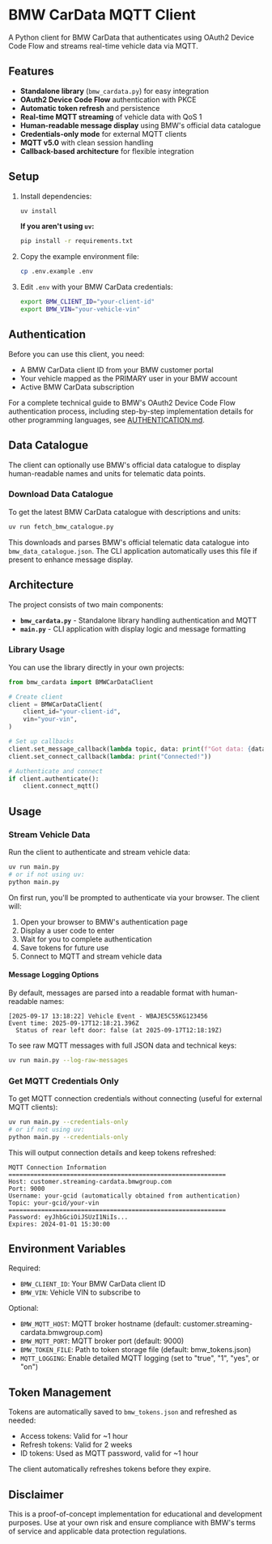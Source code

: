 # BMW CarData MQTT Client

A Python client for BMW CarData that authenticates using OAuth2 Device Code Flow and streams real-time vehicle data via MQTT.

## Features

- **Standalone library** (`bmw_cardata.py`) for easy integration
- **OAuth2 Device Code Flow** authentication with PKCE
- **Automatic token refresh** and persistence
- **Real-time MQTT streaming** of vehicle data with QoS 1
- **Human-readable message display** using BMW's official data catalogue
- **Credentials-only mode** for external MQTT clients
- **MQTT v5.0** with clean session handling
- **Callback-based architecture** for flexible integration

## Setup

1. Install dependencies:

   ```bash
   uv install
   ```

   **If you aren't using `uv`:**

   ```bash
   pip install -r requirements.txt
   ```

2. Copy the example environment file:

   ```bash
   cp .env.example .env
   ```

3. Edit `.env` with your BMW CarData credentials:
   ```bash
   export BMW_CLIENT_ID="your-client-id"
   export BMW_VIN="your-vehicle-vin"
   ```

## Authentication

Before you can use this client, you need:

- A BMW CarData client ID from your BMW customer portal
- Your vehicle mapped as the PRIMARY user in your BMW account
- Active BMW CarData subscription

For a complete technical guide to BMW's OAuth2 Device Code Flow authentication process, including step-by-step implementation details for other programming languages, see [AUTHENTICATION.md](AUTHENTICATION.md).

## Data Catalogue

The client can optionally use BMW's official data catalogue to display human-readable names and units for telematic data points.

### Download Data Catalogue

To get the latest BMW CarData catalogue with descriptions and units:

```bash
uv run fetch_bmw_catalogue.py
```

This downloads and parses BMW's official telematic data catalogue into `bmw_data_catalogue.json`. The CLI application automatically uses this file if present to enhance message display.

## Architecture

The project consists of two main components:

- **`bmw_cardata.py`** - Standalone library handling authentication and MQTT
- **`main.py`** - CLI application with display logic and message formatting

### Library Usage

You can use the library directly in your own projects:

```python
from bmw_cardata import BMWCarDataClient

# Create client
client = BMWCarDataClient(
    client_id="your-client-id",
    vin="your-vin",
)

# Set up callbacks
client.set_message_callback(lambda topic, data: print(f"Got data: {data}"))
client.set_connect_callback(lambda: print("Connected!"))

# Authenticate and connect
if client.authenticate():
    client.connect_mqtt()
```

## Usage

### Stream Vehicle Data

Run the client to authenticate and stream vehicle data:

```bash
uv run main.py
# or if not using uv:
python main.py
```

On first run, you'll be prompted to authenticate via your browser. The client will:

1. Open your browser to BMW's authentication page
2. Display a user code to enter
3. Wait for you to complete authentication
4. Save tokens for future use
5. Connect to MQTT and stream vehicle data

#### Message Logging Options

By default, messages are parsed into a readable format with human-readable names:

```
[2025-09-17 13:18:22] Vehicle Event - WBAJE5C55KG123456
Event time: 2025-09-17T12:18:21.396Z
  Status of rear left door: false (at 2025-09-17T12:18:19Z)
```

To see raw MQTT messages with full JSON data and technical keys:

```bash
uv run main.py --log-raw-messages
```

### Get MQTT Credentials Only

To get MQTT connection credentials without connecting (useful for external MQTT clients):

```bash
uv run main.py --credentials-only
# or if not using uv:
python main.py --credentials-only
```

This will output connection details and keep tokens refreshed:

```
MQTT Connection Information
============================================================
Host: customer.streaming-cardata.bmwgroup.com
Port: 9000
Username: your-gcid (automatically obtained from authentication)
Topic: your-gcid/your-vin
============================================================
Password: eyJhbGciOiJSUzI1NiIs...
Expires: 2024-01-01 15:30:00
```

## Environment Variables

Required:

- `BMW_CLIENT_ID`: Your BMW CarData client ID
- `BMW_VIN`: Vehicle VIN to subscribe to

Optional:

- `BMW_MQTT_HOST`: MQTT broker hostname (default: customer.streaming-cardata.bmwgroup.com)
- `BMW_MQTT_PORT`: MQTT broker port (default: 9000)
- `BMW_TOKEN_FILE`: Path to token storage file (default: bmw_tokens.json)
- `MQTT_LOGGING`: Enable detailed MQTT logging (set to "true", "1", "yes", or "on")

## Token Management

Tokens are automatically saved to `bmw_tokens.json` and refreshed as needed:

- Access tokens: Valid for ~1 hour
- Refresh tokens: Valid for 2 weeks
- ID tokens: Used as MQTT password, valid for ~1 hour

The client automatically refreshes tokens before they expire.

## Disclaimer

This is a proof-of-concept implementation for educational and development purposes. Use at your own risk and ensure compliance with BMW's terms of service and applicable data protection regulations.
